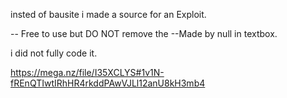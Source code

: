insted of bausite i made a source for an Exploit.

-- Free to use but DO NOT remove the --Made by null in textbox.

i did not fully code it.

https://mega.nz/file/I35XCLYS#1v1N-fREnQTIwtIRhHR4rkddPAwVJLl12anU8kH3mb4
